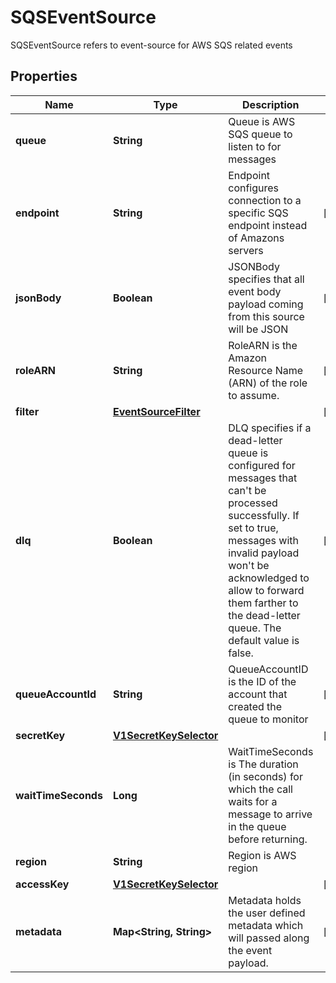 

# SQSEventSource

SQSEventSource refers to event-source for AWS SQS related events
## Properties

Name | Type | Description | Notes
------------ | ------------- | ------------- | -------------
**queue** | **String** | Queue is AWS SQS queue to listen to for messages | 
**endpoint** | **String** | Endpoint configures connection to a specific SQS endpoint instead of Amazons servers |  [optional]
**jsonBody** | **Boolean** | JSONBody specifies that all event body payload coming from this source will be JSON |  [optional]
**roleARN** | **String** | RoleARN is the Amazon Resource Name (ARN) of the role to assume. |  [optional]
**filter** | [**EventSourceFilter**](EventSourceFilter.md) |  |  [optional]
**dlq** | **Boolean** | DLQ specifies if a dead-letter queue is configured for messages that can&#39;t be processed successfully. If set to true, messages with invalid payload won&#39;t be acknowledged to allow to forward them farther to the dead-letter queue. The default value is false. |  [optional]
**queueAccountId** | **String** | QueueAccountID is the ID of the account that created the queue to monitor |  [optional]
**secretKey** | [**V1SecretKeySelector**](V1SecretKeySelector.md) |  |  [optional]
**waitTimeSeconds** | **Long** | WaitTimeSeconds is The duration (in seconds) for which the call waits for a message to arrive in the queue before returning. | 
**region** | **String** | Region is AWS region | 
**accessKey** | [**V1SecretKeySelector**](V1SecretKeySelector.md) |  |  [optional]
**metadata** | **Map&lt;String, String&gt;** | Metadata holds the user defined metadata which will passed along the event payload. |  [optional]



